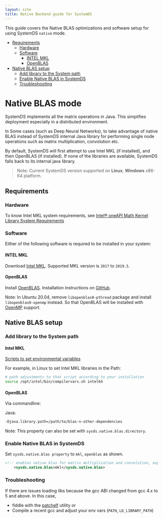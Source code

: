 ```yaml
---
layout: site
title: Native Backend guide for SystemDS
---
```

<!--
{% comment %}
Licensed to the Apache Software Foundation (ASF) under one or more
contributor license agreements.  See the NOTICE file distributed with
this work for additional information regarding copyright ownership.
The ASF licenses this file to you under the Apache License, Version 2.0
(the "License"); you may not use this file except in compliance with
the License.  You may obtain a copy of the License at

http://www.apache.org/licenses/LICENSE-2.0

Unless required by applicable law or agreed to in writing, software
distributed under the License is distributed on an "AS IS" BASIS,
WITHOUT WARRANTIES OR CONDITIONS OF ANY KIND, either express or implied.
See the License for the specific language governing permissions and
limitations under the License.
{% endcomment %}
-->

This guide covers the Native BLAS optimizations and software setup for using SystemDS `native` mode.

- [Requirements](#requirements)
  - [Hardware](#hardware)
  - [Software](#software)
    - [INTEL MKL](#intel-mkl)
    - [OpenBLAS](#openblas)
- [Native BLAS setup](#native-blas-setup)
  - [Add library to the System path](#add-library-to-the-system-path)
  - [Enable Native BLAS in SystemDS](#enable-native-blas-in-systemds)
  - [Troubleshooting](#troubleshooting)


# Native BLAS mode

SystemDS implements all the matrix operations in Java. This simplifies deployment especially in
a distributed environment.

In Some cases (such as Deep Neural Networks), to take advantage of native BLAS instead of SystemDS
internal Java library for performing single node operations such as matrix multiplication, convolution etc.

By default, SystemDS will first attempt to use Intel MKL (if installed), and then OpenBLAS (if installed).
If none of the libraries are available, SystemDS falls back to its internal java library.

> Note: Current SystemDS version supported on **Linux**, **Windows** x86-64 platform.

## Requirements

### Hardware

To know Intel MKL system requirements, see
[Intel® oneAPI Math Kernel Library System Requirements](https://software.intel.com/content/www/us/en/develop/articles/oneapi-math-kernel-library-system-requirements.html)


### Software

Either of the following software is required to be installed in your system:

#### INTEL MKL

  Download [Intel MKL](https://software.intel.com/content/www/us/en/develop/tools/oneapi/components/onemkl.html).
     Supported MKL version is `2017` to `2019.5`.

#### OpenBLAS
  
  Install [OpenBLAS](https://www.openblas.net/). Installation instructions on [GitHub](https://github.com/xianyi/OpenBLAS#installation-from-source).
  
  Note: In Ubuntu 20.04, remove `libopenblas0-pthread` package and install `libopenblas0-openmp` 
  instead. So that OpenBLAS will be installed with [OpenMP](https://www.openmp.org/) support.

## Native BLAS setup

### Add library to the System path

#### Intel MKL

[Scripts to set environmental variables](https://software.intel.com/content/www/us/en/develop/documentation/onemkl-linux-developer-guide/top/getting-started/setting-environment-variables/scripts-to-set-environment-variables.html)

For example, in Linux to set Intel MKL libraries in the Path:

```sh
# path adjustments to that script according to your installation
source /opt/intel/bin/compilervars.sh intel64
```

#### OpenBLAS

Via commandline:

Java:

```sh
-Djava.library.path=/path/to/blas-n-other-dependencies
```

Note: This property can also be set with `sysds.native.blas.directory`.


### Enable Native BLAS in SystemDS

Set `sysds.native.blas property` to `mkl`, `openblas` as shown.

```xml
<!-- enables native blas for matrix multiplication and convolution, experimental feature (options: auto, mkl, openblas, none) -->
    <sysds.native.blas>mkl</sysds.native.blas>
```

### Troubleshooting

If there are issues loading libs because the gcc ABI changed from gcc 4.x to 5 and above.
In this case,
  - fiddle with the [patchelf](https://github.com/NixOS/patchelf) utility or
  - Compile a recent gcc and adjust your env vars (`PATH`, `LD_LIBRARY_PATH`)

